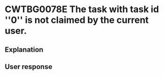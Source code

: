 # CWTBG0078E The task with task id ''0'' is not claimed by the current user.

## Explanation

## User response